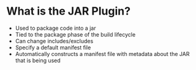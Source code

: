 # What is the JAR Plugin?

- Used to package code into a jar
- Tied to the package phase of the build lifecycle
- Can change includes/excludes
- Specify a default manifest file
- Automatically constructs a manifest file with metadata about the JAR that is being used
